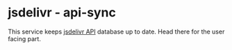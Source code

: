 # jsdelivr - api-sync

This service keeps [jsdelivr API](https://github.com/jsdelivr/api) database up to date. Head there for the user facing part.
